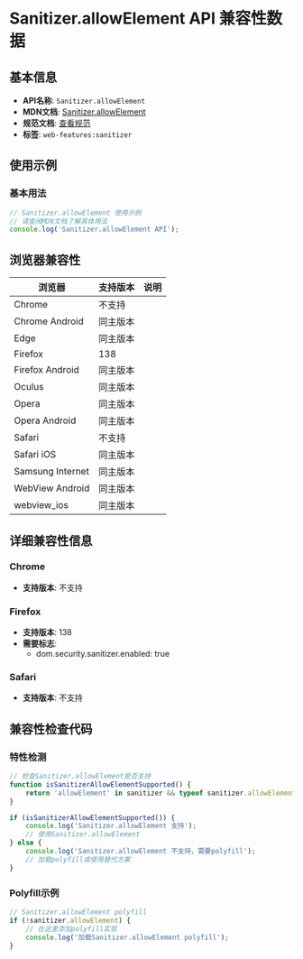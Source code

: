 # Sanitizer.allowElement API 兼容性数据

## 基本信息

- **API名称**: `Sanitizer.allowElement`
- **MDN文档**: [Sanitizer.allowElement](https://developer.mozilla.org/docs/Web/API/Sanitizer/allowElement)
- **规范文档**: [查看规范](https://wicg.github.io/sanitizer-api/#dom-sanitizer-allowelement)
- **标签**: `web-features:sanitizer`

## 使用示例

### 基本用法

```javascript
// Sanitizer.allowElement 使用示例
// 请查阅MDN文档了解具体用法
console.log('Sanitizer.allowElement API');
```

## 浏览器兼容性

| 浏览器 | 支持版本 | 说明 |
|--------|----------|------|
| Chrome | 不支持 |  |
| Chrome Android | 同主版本 |  |
| Edge | 同主版本 |  |
| Firefox | 138 |  |
| Firefox Android | 同主版本 |  |
| Oculus | 同主版本 |  |
| Opera | 同主版本 |  |
| Opera Android | 同主版本 |  |
| Safari | 不支持 |  |
| Safari iOS | 同主版本 |  |
| Samsung Internet | 同主版本 |  |
| WebView Android | 同主版本 |  |
| webview_ios | 同主版本 |  |

## 详细兼容性信息

### Chrome

- **支持版本**: 不支持

### Firefox

- **支持版本**: 138
- **需要标志**: 
  - dom.security.sanitizer.enabled: true

### Safari

- **支持版本**: 不支持

## 兼容性检查代码

### 特性检测

```javascript
// 检查Sanitizer.allowElement是否支持
function isSanitizerAllowElementSupported() {
    return 'allowElement' in sanitizer && typeof sanitizer.allowElement === 'function';
}

if (isSanitizerAllowElementSupported()) {
    console.log('Sanitizer.allowElement 支持');
    // 使用Sanitizer.allowElement
} else {
    console.log('Sanitizer.allowElement 不支持，需要polyfill');
    // 加载polyfill或使用替代方案
}
```

### Polyfill示例

```javascript
// Sanitizer.allowElement polyfill
if (!sanitizer.allowElement) {
    // 在这里添加polyfill实现
    console.log('加载Sanitizer.allowElement polyfill');
}
```

